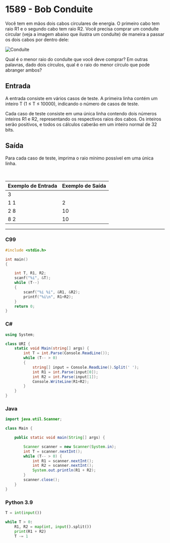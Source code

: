 # 1589 - Bob Conduite

Você tem em mãos dois cabos circulares de energia. O primeiro cabo tem raio R1 e o segundo cabo tem raio R2. Você precisa comprar um conduíte circular (veja a imagem abaixo que ilustra um conduíte) de maneira a passar os dois cabos por dentro dele:

![Conduíte](https://resources.beecrowd.com.br/gallery/images/problems/UOJ_1589.jpg)

Qual é o menor raio do conduíte que você deve comprar? Em outras palavras, dado dois círculos, qual é o raio do menor círculo que pode abranger ambos?

## Entrada

A entrada consiste em vários casos de teste. A primeira linha contém um inteiro T (1 ≤ T ≤ 10000), indicando o número de casos de teste.

Cada caso de teste consiste em uma única linha contendo dois números inteiros R1 e R2, representando os respectivos raios dos cabos. Os inteiros serão positivos, e todos os cálculos caberão em um inteiro normal de 32 bits.

## Saída

Para cada caso de teste, imprima o raio mínimo possível em uma única linha.

&nbsp;

| Exemplo de Entrada | Exemplo de Saída |
| ------------------ | ---------------- |
| 3                  |
| 1 1                | 2                |
| 2 8                | 10               |
| 8 2                | 10               |

---

### C99

```c
#include <stdio.h>

int main()
{

    int T, R1, R2;
    scanf("%i", &T);
    while (T--)
    {
        scanf("%i %i", &R1, &R2);
        printf("%i\n", R1+R2);
    }
    return 0;
}
```

### C#

```cs
using System;

class URI {
    static void Main(string[] args) {
        int T = int.Parse(Console.ReadLine());
        while (T-- > 0)
        {
            string[] input = Console.ReadLine().Split(' ');
            int R1 = int.Parse(input[0]);
            int R2 = int.Parse(input[1]);
            Console.WriteLine(R1+R2);
        }
    }
}
```

### Java

```java
import java.util.Scanner;

class Main {

    public static void main(String[] args) {

        Scanner scanner = new Scanner(System.in);
        int T = scanner.nextInt();
        while (T-- > 0) {
            int R1 = scanner.nextInt();
            int R2 = scanner.nextInt();
            System.out.println(R1 + R2);
        }
        scanner.close();
    }
}
```

### Python 3.9

```py
T = int(input())

while T > 0:
    R1, R2 = map(int, input().split())
    print(R1 + R2)
    T -= 1
```
